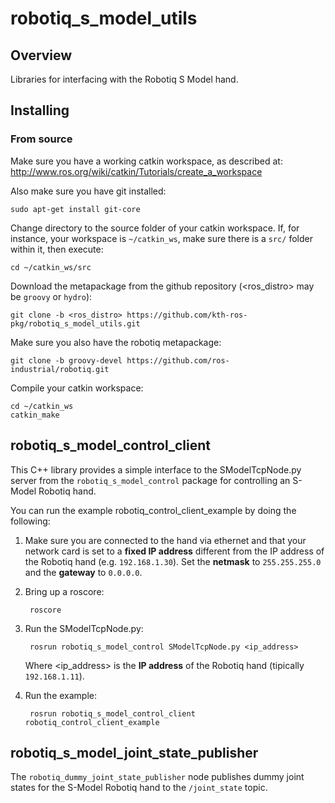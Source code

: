 robotiq_s_model_utils
=====================

Overview
---------------------------------------------

Libraries for interfacing with the Robotiq S Model hand.



Installing
---------------------------------------------

### From source ###

Make sure you have a working catkin workspace, as described at:
http://www.ros.org/wiki/catkin/Tutorials/create_a_workspace

Also make sure you have git installed:

    sudo apt-get install git-core

Change directory to the source folder of your catkin workspace.
If, for instance, your workspace is `~/catkin_ws`, make sure there is
a `src/` folder within it, then execute:

    cd ~/catkin_ws/src

Download the metapackage from the github repository (<ros_distro> may be `groovy` or `hydro`):

    git clone -b <ros_distro> https://github.com/kth-ros-pkg/robotiq_s_model_utils.git

Make sure you also have the robotiq metapackage:

    git clone -b groovy-devel https://github.com/ros-industrial/robotiq.git

Compile your catkin workspace:

    cd ~/catkin_ws
    catkin_make



robotiq_s_model_control_client
---------------------------------------------


This C++ library provides a simple interface to the SModelTcpNode.py server from the `robotiq_s_model_control` package for controlling an S-Model Robotiq hand.

You can run the example robotiq_control_client_example by doing the following:

1. Make sure you are connected to the hand via ethernet and that your network card is set to a **fixed IP address** different from the IP address of the Robotiq hand (e.g. `192.168.1.30`). Set the **netmask** to `255.255.255.0` and the **gateway** to `0.0.0.0`. 

2. Bring up a roscore:
    
        roscore

3. Run the SModelTcpNode.py:

        rosrun robotiq_s_model_control SModelTcpNode.py <ip_address>

    Where \<ip_address\> is the **IP address** of the Robotiq hand (tipically `192.168.1.11`). 

4. Run the example:
   
        rosrun robotiq_s_model_control_client robotiq_control_client_example



robotiq_s_model_joint_state_publisher
---------------------------------------------

The `robotiq_dummy_joint_state_publisher` node publishes dummy joint states for the S-Model Robotiq hand to the `/joint_state` topic.
